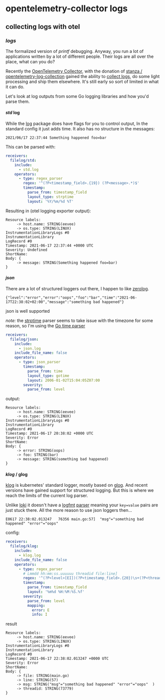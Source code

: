 # opentelemetry-collector logs

## collecting logs with otel


### _logs_

The formalized version of _printf_ debugging.
Anyway, you run a lot of applications written by a lot of different people.
Their logs are all over the place, what can you do?

Recently the [OpenTelemetry Collector](https://opentelemetry.io/docs/collector/),
with the donation of [stanza / opentelemetry-log-collection](https://github.com/open-telemetry/opentelemetry-log-collection)
gained the ability to [collect logs](https://github.com/open-telemetry/opentelemetry-collector-contrib/tree/main/receiver/filelogreceiver),
do some light processing and ship them elsewhere.
It's still early so sort of limited in what it can do.

Let's look at log outputs from some Go logging libraries and how you'd parse them.

#### _std_ log

While the [log](https://pkg.go.dev/log) package does have flags for you to control output,
In the standard config it just adds time.
It also has no structure in the messages:

```
2021/06/17 22:37:44 Something happened foo=bar
```

This can be parsed with:

```yaml
receivers:
  filelog/std:
    include:
      - std.log
    operators:
      - type: regex_parser
        regex: '^(?P<timestamp_field>.{19}) (?P<message>.*)$'
        timestamp:
          parse_from: timestamp_field
          layout_type: strptime
          layout: '%Y/%m/%d %T'
```

Resulting in (otel logging exporter output):

```
Resource labels:
     -> host.name: STRING(eevee)
     -> os.type: STRING(LINUX)
InstrumentationLibraryLogs #0
InstrumentationLibrary
LogRecord #0
Timestamp: 2021-06-17 22:37:44 +0000 UTC
Severity: Undefined
ShortName:
Body: {
     -> message: STRING(Something happened foo=bar)
}
```

#### _json_

There are a lot of structured loggers out there,
I happen to like [zerolog](https://github.com/rs/zerolog).

```
{"level":"error","error":"oops","foo":"bar","time":"2021-06-17T22:38:02+02:00","message":"something bad happened"}
```

json is well supported

_note:_ the
[strptime](https://github.com/observiq/ctimefmt/blob/3e07deba22cf7a753f197ef33892023052f26614/ctimefmt.go#L63)
parser seems to take issue with the timezone for some reason,
so I'm using the [Go time parser](https://pkg.go.dev/time#Parse)

```yaml
receivers:
  filelog/json:
    include:
      - json.log
    include_file_name: false
    operators:
      - type: json_parser
        timestamp:
          parse_from: time
          layout_type: gotime
          layout: 2006-01-02T15:04:05Z07:00
        severity:
          parse_from: level
```

output:

```
Resource labels:
     -> host.name: STRING(eevee)
     -> os.type: STRING(LINUX)
InstrumentationLibraryLogs #0
InstrumentationLibrary
LogRecord #0
Timestamp: 2021-06-17 20:38:02 +0000 UTC
Severity: Error
ShortName:
Body: {
     -> error: STRING(oops)
     -> foo: STRING(bar)
     -> message: STRING(something bad happened)
}
```

#### _klog_ / glog

[klog](https://pkg.go.dev/k8s.io/klog/v2) is kubernetes' standard logger,
mostly based on [glog](https://pkg.go.dev/github.com/golang/glog).
And recent versions have gained support for structured logging.
But this is where we reach the limits of the current log parser.

Unlike [loki](https://github.com/grafana/loki) it doesn't
have a [logfmt](https://brandur.org/logfmt)
[parser](https://grafana.com/docs/loki/latest/logql/#logfmt)
meaning your `key=value` pairs are just stuck there.
All the more reason to use json loggers then...

```
E0617 22:38:02.013247   76356 main.go:57]  "msg"="something bad happened" "error"="oops"
```

config:

```yaml
receivers:
  filelog/klog:
    include:
      - klog.log
    include_file_name: false
    operators:
      - type: regex_parser
        # Lmmdd hh:mm:ss.uuuuuu threadid file:line]
        regex: '^(?P<level>[EI])(?P<timestamp_field>.{20})\s+(?P<threadid>\d+)\s(?P<file>\w+\.go):(?P<line>\d+)]\s+(?P<message>.*)$'
        timestamp:
          parse_from: timestamp_field
          layout: '%m%d %H:%M:%S.%f'
        severity:
          parse_from: level
          mapping:
            error: E
            info: I
```

result

```
Resource labels:
     -> host.name: STRING(eevee)
     -> os.type: STRING(LINUX)
InstrumentationLibraryLogs #0
InstrumentationLibrary
LogRecord #0
Timestamp: 2021-06-17 22:38:02.013247 +0000 UTC
Severity: Error
ShortName:
Body: {
     -> file: STRING(main.go)
     -> line: STRING(57)
     -> msg: STRING("msg"="something bad happened" "error"="oops"  )
     -> threadid: STRING(73779)
}
